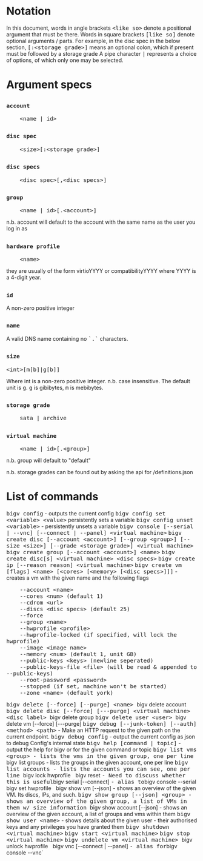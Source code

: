 <style>
code {
    font-size: 11pt
    }
</style>

Notation
========

In this document, words in angle brackets `<like so>` denote a positional argument that must be there.
Words in square brackets `[like so]` denote optional arguments / parts.
For example, in the disc spec in the below section, `[:<storage grade>]` means an optional colon, which if present must be followed by a storage grade
A pipe character `|` represents a choice of options, of which only one may be selected.

Argument specs
==============

`account`
---------------

	    <name | id>

`disc spec`
---------------

	    <size>[:<storage grade>]

`disc specs`
---------------

	    <disc spec>[,<disc specs>]

`group`
---------------

	    <name | id>[.<account>]

n.b. account will default to the account with the same name as the user you log in as

`hardware profile`
---------------

	    <name>

they are usually of the form virtioYYYY or compatibilityYYYY where YYYY is a 4-digit year.

`id`
---------------

A non-zero positive integer

`name`
---------------

A valid DNS name containing no `` `.` `` characters.

`size`
---------------

	<int>[m[b]|g[b]]

Where int is a non-zero positive integer.
n.b. case insensitive.
The default unit is `g`. `g` is gibibytes, `m` is mebibytes.

`storage grade`
---------------

	    sata | archive

`virtual machine`
---------------

	    <name | id>[.<group>]

n.b. group will default to "default"



n.b. storage grades can be found out by asking the api for /definitions.json

List of commands
================

`bigv config` - outputs the current config
`bigv config set <variable> <value>`  persistently sets a variable
`bigv config unset <variable>` - persistently unsets a variable
`bigv console [--serial | --vnc] [--connect | --panel] <virtual machine>`
`bigv create disc [--account <account>] [--group <group>] [--size <size>] [--grade <storage grade>] <virtual machine>`
`bigv create group [--account <account>] <name>`
`bigv create disc[s] <virtual machine> <disc specs>`
`bigv create ip [--reason reason] <virtual machine>`
`bigv create vm [flags] <name> [<cores> [<memory> [<disc specs>]]]` - creates a vm with the given name and the following flags

	    --account <name>
	    --cores <num> (default 1)
	    --cdrom <url>
	    --discs <disc specs> (default 25)
	    --force
	    --group <name>
	    --hwprofile <profile>
	    --hwprofile-locked (if specified, will lock the hwprofile)
	    --image <image name> 
	    --memory <num> (default 1, unit GB)
	    --public-keys <keys> (newline seperated)
	    --public-keys-file <file> (will be read & appended to --public-keys)
	    --root-password <password>
	    --stopped (if set, machine won't be started)
	    --zone <name> (default york)
`bigv delete [--force] [--purge] <name>
`bigv delete account <account>
`bigv delete disc [--force] [---purge] <virtual machine> <disc label>
`bigv delete group <group>
`bigv delete user <user>
`bigv delete vm [--force] [---purge] <virtual machine>
`bigv debug [--junk-token] [--auth] <method> <path>` - Make an HTTP request to the given path on the current endpoint.
`bigv debug config` - output the current config as json to debug Config's internal state
`bigv help [command | topic]` - output the help for bigv or for the given command or topic
`bigv list vms <group> - lists the vms in the given group, one per line
`bigv list groups <account> - lists the groups in the given account, one per line
`bigv list accounts - lists the accounts you can see, one per line
`bigv lock hwprofile <virtual machine>`
`bigv reset <virtual machine>` - Need to discuss whether this is useful
`bigv serial [--connect] <virtual machine>` - alias to `bigv console --serial`
`bigv set hwprofile <virtual machine> <hardware profile>`
`bigv show vm [--json] <virtual machine> - shows an overview of the given VM. Its discs, IPs, and such.
`bigv show group [--json] <group> - shows an overview of the given group, a list of VMs in them w/ size information
`bigv show account [--json] <account> - shows an overview of the given account, a list of groups and vms within them
`bigv show user <name>` - shows details about the given user - their authorised keys and any privileges you have granted them
`bigv shutdown <virtual machine>`
`bigv start <virtual machine>`
`bigv stop <virtual machine>`
`bigv undelete vm <virtual machine>
`bigv unlock hwprofile <virtual machine>`
`bigv vnc [--connect | --panel] <virtual machine>` - alias for `bigv console --vnc`
